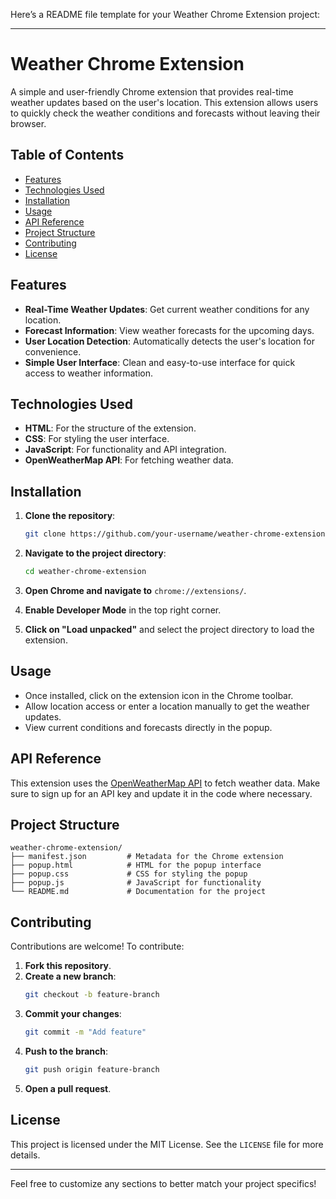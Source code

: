Here’s a README file template for your Weather Chrome Extension project:

---

# Weather Chrome Extension

A simple and user-friendly Chrome extension that provides real-time weather updates based on the user's location. This extension allows users to quickly check the weather conditions and forecasts without leaving their browser.

## Table of Contents

- [Features](#features)
- [Technologies Used](#technologies-used)
- [Installation](#installation)
- [Usage](#usage)
- [API Reference](#api-reference)
- [Project Structure](#project-structure)
- [Contributing](#contributing)
- [License](#license)

## Features

- **Real-Time Weather Updates**: Get current weather conditions for any location.
- **Forecast Information**: View weather forecasts for the upcoming days.
- **User Location Detection**: Automatically detects the user's location for convenience.
- **Simple User Interface**: Clean and easy-to-use interface for quick access to weather information.

## Technologies Used

- **HTML**: For the structure of the extension.
- **CSS**: For styling the user interface.
- **JavaScript**: For functionality and API integration.
- **OpenWeatherMap API**: For fetching weather data.

## Installation

1. **Clone the repository**:
   ```bash
   git clone https://github.com/your-username/weather-chrome-extension.git
   ```

2. **Navigate to the project directory**:
   ```bash
   cd weather-chrome-extension
   ```

3. **Open Chrome and navigate to** `chrome://extensions/`.

4. **Enable Developer Mode** in the top right corner.

5. **Click on "Load unpacked"** and select the project directory to load the extension.

## Usage

- Once installed, click on the extension icon in the Chrome toolbar.
- Allow location access or enter a location manually to get the weather updates.
- View current conditions and forecasts directly in the popup.

## API Reference

This extension uses the [OpenWeatherMap API](https://openweathermap.org/api) to fetch weather data. Make sure to sign up for an API key and update it in the code where necessary.

## Project Structure

```plaintext
weather-chrome-extension/
├── manifest.json         # Metadata for the Chrome extension
├── popup.html            # HTML for the popup interface
├── popup.css             # CSS for styling the popup
├── popup.js              # JavaScript for functionality
└── README.md             # Documentation for the project
```

## Contributing

Contributions are welcome! To contribute:

1. **Fork this repository**.
2. **Create a new branch**:
   ```bash
   git checkout -b feature-branch
   ```
3. **Commit your changes**:
   ```bash
   git commit -m "Add feature"
   ```
4. **Push to the branch**:
   ```bash
   git push origin feature-branch
   ```
5. **Open a pull request**.

## License

This project is licensed under the MIT License. See the `LICENSE` file for more details.

---

Feel free to customize any sections to better match your project specifics!
